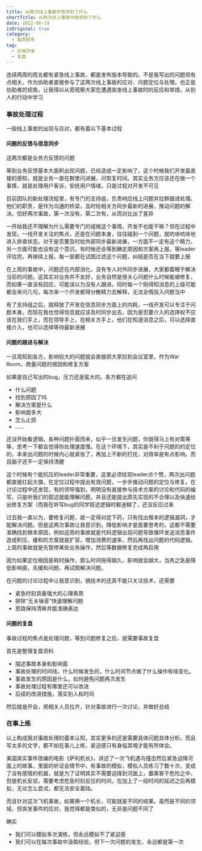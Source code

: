 ```yaml
---
title: 从两次线上事故中我学到了什么
shortTitle: 从两次线上事故中我学到了什么
date: 2022-06-19
isOriginal: true
category:
  - 每周思考
tag:  
  - 后端开发
  - 复盘
---
```


连续两周的周五都有紧急线上事故，都是发布版本导致的。不是我写出的问题但有点相关，作为协助者直接参与了这两次线上事故的应对、问题定位与处理。也正是协助者的视角，让我得以从旁观察大家在遭遇突发线上事故时的反应和举措，从别人的行动中学习

<!--more-->

### 事故处理过程

一般线上事故的出现与应对，都有着以下基本过程

#### 问题的反馈与信息同步

这两次都是业务方反馈的问题

等到业务反馈基本大面积出现问题，已经造成一定影响了。这个时候我们开发最直接的感知，就是业务一直在群里问进展，问恢复时间。其实业务方应该还在做一个事情，就是处理用户客诉，安抚用户情绪，只是过程对开发不可见

目前团队的新处理流程里，有专门的支持组，负责响应线上问题并拉群跟进处理。他们的职责，是作为沟通的桥梁，及时给相关方同步最新的进展，推动问题的解决。恰好两次事故，第一次没有，第二次有，从而对比出了差异

一开始我还不理解为什么需要专门的组做这个事情，开发不也能干嘛？但在过程中发现，一线开发关注的焦点，还是在问题本身，往往碰到一个问题，就吭哧吭哧地进入排查状态。对于是否要及时给外部同步最新进展，一方面不一定有这个精力，另一方面可能也没有这个意识。有时候还会等到确定原因和方案再上报，等leader评估完，再继续上报，每一层都在试图过滤这个问题，纠结是否在当下就要上报

在上周的事故中，问题还在内部消化，没有专人对外同步进展，大家都着眼于解决当前的问题。这其实对业务并不友好，业务自然是很关心问题什么时候能被修复，而如果一直没有回应，可能误以为没有人跟进。同时每一个刚得知消息的上级可能都会来问几句，每次来一个开发都得分散精力去解释，无法全情投入问题当中

有了支持组之后，就释放了开发在信息同步方面上的内耗，一线开发可以专注于问题本身。而现在我也觉得信息就应该及时同步出去，因为是否要介入的选择权不应该在我们手上，而在领导手上，在相关方手上，他们在知道消息之后，可以选择直接介入，也可以选择等待最新进展

#### 问题的跟进与解决

一旦周知到各方，影响较大的问题就会直接把大家拉到会议室里，作为War Room，商量问题的根因和修复方案

如果是自己写出的bug，压力还是蛮大的。各方都在追问

- 什么问题
- 找到原因了吗
- 解决方案是什么
- 影响面多大
- 怎么止损
- ……

还没开始看逻辑，各种问题扑面而来，似乎一旦发生问题，你就得马上有对策等等，思考一下都会觉得你处理速度慢。在这个环境下，其实是不利于问题的的定位的，本来出问题的时候内心就紧张了，再加上不断的打扰，对效率是有点影响，而且脑子还不一定保持清醒

这个时候有个能抗压的leader非常重要，这里必须给现leader点个赞，两次出问题都直接扛起大旗，在定位过程中提出有效问题，一步步推动问题的定位与修复。在讨论过程中还发现，有的领导强到，明明没有直接参与技术方案的讨论和代码的编写，只是听我们的叙述就能理解问题，并且还能提出原先实现的不合理以及快速给出修复方案（而我在听写bug的同学叙述逻辑时都迷糊了，还没反应过来

过去我一直以为，要修复问题，就一定得对症下药，只有找出根本的逻辑漏洞，才能解决问题。但是这两次事故让我意识到，降低影响才是首要思考的，这都不需要准确找到根本原因，例如这周的事故就是代码逻辑出现问题导致循环发送消息事件造成积压，缓和的方案就是扩容，增加消费的速率，然后再找出问题的代码逻辑。上周的事故就是先暂停某些业务操作，然后等数据修复完成再启用

因为如果定位根因是耗时操作，那么时间拖得越久，影响就会越大，当务之急是降低影响面，先缓和问题，再试图解决问题。

在问题的讨论过程中让我意识到，搞技术的还真不能只关注技术，还需要

- 紧急时刻具备强大的心理素质
- 排除“无关噪音”快速理解问题
- 思路保持清晰并能准确表达

#### 问题的复盘

事故过程的焦点是处理问题，等到问题修复之后，就需要事故复盘

首先是整理复盘资料

- 描述事故本身和影响面
- 事故处理的时间线，什么时候发生的，什么时间节点做了什么操作有啥变化。
- 事故发生的原因是什么，如何避免问题再次发生
- 事故处理过程有哪里还可以改进
- 后续的改进措施，落实到人和时间

然后就是开会，把相关人员拉齐，针对事故进行一次讨论，并做好总结

### 在事上练

以上构成我对事故处理的基本认知，其实更多的还是需要具体问题具体分析。而且写太多的文字，都不如在事儿上练，紧迫感只有身临其境才能有所体会。

美国真实事件改编的电影《萨利机长》，讲述了一次飞机遇鸟撞击然后紧急迫降河面上的故事。里面的听证会情节中，有事故的模拟，模拟人员练习了数十次，变成了没有感情的机器，就是为了证明其实不需要迫降到河面上，置乘客于危险之中，但是机长反驳，需要考虑危急时刻反应的时间，在加上了一段时间的延迟之后再模拟，无论怎么尝试，都无法安全着陆。

而且针对这次飞机事故，如果换一个机长，可能就是不同的结果。虽然是不同的领域，但突发事件的应对，我觉得都是类似的，无非是问题不同了

确实

- 我们可以模拟多次演练，但永远模拟不了紧迫感
- 我们可以在每次事故中汲取经验，但下一次问题的发生，永远都是第一次